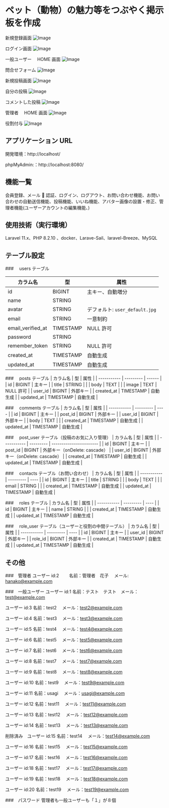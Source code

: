 # ペット（動物）の魅力等をつぶやく掲示板を作成

新規登録画面
![Image](https://github.com/user-attachments/assets/6c49baf3-3bd1-4a68-a97d-f7304b76b749)

ログイン画面
![Image](https://github.com/user-attachments/assets/0f1449b5-c922-45e6-858b-b391f1e38589)

一般ユーザー　 HOME 画面
![Image](https://github.com/user-attachments/assets/cf7e42ee-ddbb-4fdb-99b2-90a44ee4ed79)

問合せフォーム
![Image](https://github.com/user-attachments/assets/957fe498-6cf9-4bfd-8510-4d41a8075e1f)

新規投稿画面
![Image](https://github.com/user-attachments/assets/5eeb79c2-1fb6-449d-b760-f0f7c488127d)

自分の投稿
![Image](https://github.com/user-attachments/assets/0430e13c-74e2-4702-b673-f2b6febe87c5)

コメントした投稿
![Image](https://github.com/user-attachments/assets/71057d0d-1455-4813-b420-31afcbb8dcc8)

管理者　 HOME 画面
![Image](https://github.com/user-attachments/assets/1a40e8eb-3d3c-4ac5-8f6b-904ede7e1c4c)

役割付与
![Image](https://github.com/user-attachments/assets/afb274e0-378a-41d8-9a8b-874e665d6645)

## アプリケーション URL

開発環境：http://localhost/

phpMyAdmin:：http://localhost:8080/

## 機能一覧

会員登録、メール 📨 認証、ログイン、ログアウト、お問い合わせ機能、お問い合わせの自動送信機能、投稿機能、いいね機能、アバター画像の設置・修正、管理者機能(ユーザーアカウントの編集機能、)

## 使用技術（実行環境）

Laravel 11.x、PHP 8.2.10 、docker、Larave-Sail、laravel-Breeze、MySQL

## テーブル設定

###　 users テーブル

| カラム名          | 型        | 属性                           |
| ----------------- | --------- | ------------------------------ |
| id                | BIGINT    | 主キー、自動増分               |
| name              | STRING    |                                |
| avatar            | STRING    | デフォルト: `user_default.jpg` |
| email             | STRING    | 一意制約                       |
| email_verified_at | TIMESTAMP | NULL 許可                      |
| password          | STRING    |                                |
| remember_token    | STRING    | NULL 許可                      |
| created_at        | TIMESTAMP | 自動生成                       |
| updated_at        | TIMESTAMP | 自動生成                       |

###　 posts テーブル
| カラム名 | 型 | 属性 |
| ----------- | --------- | ------ |
| id | BIGINT | 主キー |
| title | STRING | |
| body | TEXT | |
| image | TEXT | NULL 許可 |
| user_id | BIGINT | 外部キー |
| created_at | TIMESTAMP | 自動生成 |
| updated_at | TIMESTAMP | 自動生成 |

###　 comments テーブル
| カラム名 | 型 | 属性 |
| ----------- | --------- | ---- |
| id | BIGINT | 主キー |
| post_id | BIGINT | 外部キー |
| user_id | BIGINT | 外部キー |
| body | TEXT | |
| created_at | TIMESTAMP | 自動生成 |
| updated_at | TIMESTAMP | 自動生成 |

###　 post_user テーブル（投稿のお気に入り管理）
| カラム名 | 型 | 属性 |
| ----------- | --------- | ----------------------- |
| id | BIGINT | 主キー |
| post_id | BIGINT | 外部キー（onDelete: cascade） |
| user_id | BIGINT | 外部キー（onDelete: cascade） |
| created_at | TIMESTAMP | 自動生成 |
| updated_at | TIMESTAMP | 自動生成 |

###　 contacts テーブル（お問い合わせ）
| カラム名 | 型 | 属性 |
| ----------- | --------- | ---- |
| id | BIGINT | 主キー |
| title | STRING | |
| body | TEXT | |
| email | STRING | |
| created_at | TIMESTAMP | 自動生成 |
| updated_at | TIMESTAMP | 自動生成 |

###　 roles テーブル
| カラム名 | 型 | 属性 |
| ----------- | --------- | ---- |
| id | BIGINT | 主キー |
| name | STRING | |
| created_at | TIMESTAMP | 自動生成 |
| updated_at | TIMESTAMP | 自動生成 |

###　 role_user テーブル（ユーザーと役割の中間テーブル）
| カラム名 | 型 | 属性 |
| ----------- | --------- | ---- |
| id | BIGINT | 主キー |
| user_id | BIGINT | 外部キー |
| role_id | BIGINT | 外部キー |
| created_at | TIMESTAMP | 自動生成 |
| updated_at | TIMESTAMP | 自動生成 |

## その他

###　管理者
ユーザー id:2 　　名前：管理者　花子　 メール:
hanako@example.com

###　一般ユーザー
ユーザー id:1 名前：テスト　テスト　メール：test@example.com

ユーザー id:3 名前：test2 　メール：test2@example.com

ユーザー id:4 名前：test3 　メール：test3@example.com

ユーザー id:5 名前：test4 　メール：test4@example.com

ユーザー id:6 名前：test5 　メール：test5@example.com

ユーザー id:7 名前：test6 　メール：test6@example.com

ユーザー id:8 名前：test7 　メール：test7@example.com

ユーザー id:9 名前：test8 　メール：test8@example.com

ユーザー id:10 名前：test9 　メール：test9@example.com

ユーザー id:11 名前：usagi 　メール：usagi@example.com

ユーザー id:12 名前：test11 　メール：test11@example.com

ユーザー id:13 名前：test12 　メール：test12@example.com

ユーザー id:14 名前：test13 　メール：test13@example.com

削除済み　ユーザー id:15 名前：test14 　メール：test14@example.com

ユーザー id:16 名前：test15 　メール：test15@example.com

ユーザー id:17 名前：test16 　メール：test16@example.com

ユーザー id:18 名前：test17 　メール：test17@example.com

ユーザー id:19 名前：test18 　メール：test18@example.com

ユーザー id:20 名前：test19 　メール：test19@example.com

###　パスワード
管理者も一般ユーザーも「１」が８個
